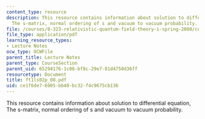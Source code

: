 ```yaml
---
content_type: resource
description: This resource contains information about solution to differential equation,
  The s-matrix, normal ordering of s and vacuum to vacuum probability.
file: /courses/8-323-relativistic-quantum-field-theory-i-spring-2008/ce1f6de76905bb40bc32f4c9675cb136_ft1ls02p_08.pdf
file_type: application/pdf
learning_resource_types:
- Lecture Notes
ocw_type: OCWFile
parent_title: Lecture Notes
parent_type: CourseSection
parent_uid: 65294176-1c08-bf8c-29e7-81d4750d36ff
resourcetype: Document
title: ft1ls02p_08.pdf
uid: ce1f6de7-6905-bb40-bc32-f4c9675cb136
---
```

This resource contains information about solution to differential equation, The s-matrix, normal ordering of s and vacuum to vacuum probability.

